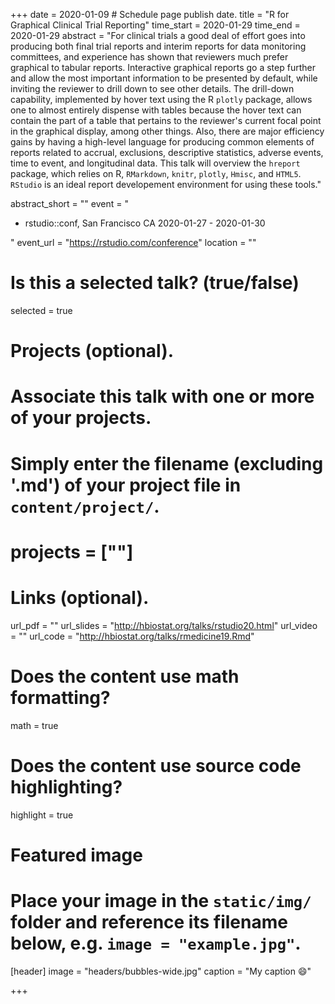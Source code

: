 +++
date = 2020-01-09  # Schedule page publish date.
title = "R for Graphical Clinical Trial Reporting"
time_start = 2020-01-29
time_end   = 2020-01-29
abstract = "For clinical trials a good deal of effort goes into producing both final trial reports and interim reports for data monitoring committees, and experience has shown that reviewers much prefer graphical to tabular reports.  Interactive graphical reports go a step further and allow the most important information to be presented by default, while inviting the reviewer to drill down to see other details.  The drill-down capability, implemented by hover text using the R `plotly` package, allows one to almost entirely dispense with tables because the hover text can contain the part of a table that pertains to the reviewer's current focal point in the graphical display, among other things.  Also, there are major efficiency gains by having a high-level language for producing common elements of reports related to accrual, exclusions, descriptive statistics, adverse events, time to event, and longitudinal data.  This talk will overview the `hreport` package, which relies on R, `RMarkdown`, `knitr`, `plotly`, `Hmisc`, and `HTML5`.  `RStudio` is an ideal report developement environment for using these tools."  

abstract_short = ""
event = "<ul><li>rstudio::conf, San Francisco CA 2020-01-27 - 2020-01-30</li></ul>"
event_url = "https://rstudio.com/conference"
location = ""

# Is this a selected talk? (true/false)
selected = true

# Projects (optional).
#   Associate this talk with one or more of your projects.
#   Simply enter the filename (excluding '.md') of your project file in `content/project/`.
# projects = [""]

# Links (optional).
url_pdf = ""
url_slides = "http://hbiostat.org/talks/rstudio20.html"
url_video = ""
url_code = "http://hbiostat.org/talks/rmedicine19.Rmd"

# Does the content use math formatting?
math = true

# Does the content use source code highlighting?
highlight = true

# Featured image
# Place your image in the `static/img/` folder and reference its filename below, e.g. `image = "example.jpg"`.
[header]
image = "headers/bubbles-wide.jpg"
caption = "My caption :smile:"

+++
